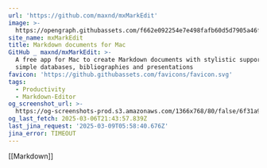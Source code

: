 ```yaml
---
url: 'https://github.com/maxnd/mxMarkEdit'
image: >-
  https://opengraph.githubassets.com/f662e092254e7e498fafb60d5d7905a46f86a48fca1390581995856023a9cfb9/maxnd/mxMarkEdit
site_name: mxMarkEdit
title: Markdown documents for Mac
GitHub _ maxnd/mxMarkEdit: >-
  A free app for Mac to create Markdown documents with stylistic support, tasks,
  simple databases, bibliographies and presentations
favicon: 'https://github.githubassets.com/favicons/favicon.svg'
tags:
  - Productivity
  - Markdown-Editor
og_screenshot_url: >-
  https://og-screenshots-prod.s3.amazonaws.com/1366x768/80/false/6f31a9ab623bee88fd748f43103cc09bc90c95c1c67a45776a3b04685a6ab6e0.jpeg
og_last_fetch: 2025-03-06T21:43:57.839Z
last_jina_request: '2025-03-09T05:58:40.676Z'
jina_error: TIMEOUT
---
```





[[Markdown]]


